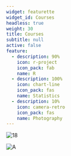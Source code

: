 ```yaml
---
widget: featurette
widget_id: Courses
headless: true
weight: 30
title: Courses
subtitle: null
active: false
feature:
  - description: 90%
    icon: r-project
    icon_pack: fab
    name: R
  - description: 100%
    icon: chart-line
    icon_pack: fas
    name: Statistics
  - description: 10%
    icon: camera-retro
    icon_pack: fas
    name: Photography
---
```



![18]( "A+")

![A]( "20")
